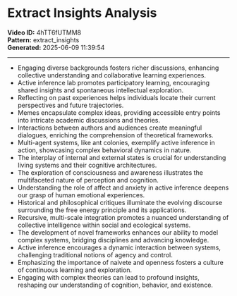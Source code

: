 # Extract Insights Analysis

**Video ID:** 4hTT6fUTMM8  
**Pattern:** extract_insights  
**Generated:** 2025-06-09 11:39:54  

---

- Engaging diverse backgrounds fosters richer discussions, enhancing collective understanding and collaborative learning experiences.
- Active inference lab promotes participatory learning, encouraging shared insights and spontaneous intellectual exploration.
- Reflecting on past experiences helps individuals locate their current perspectives and future trajectories.
- Memes encapsulate complex ideas, providing accessible entry points into intricate academic discussions and theories.
- Interactions between authors and audiences create meaningful dialogues, enriching the comprehension of theoretical frameworks.
- Multi-agent systems, like ant colonies, exemplify active inference in action, showcasing complex behavioral dynamics in nature.
- The interplay of internal and external states is crucial for understanding living systems and their cognitive architectures.
- The exploration of consciousness and awareness illustrates the multifaceted nature of perception and cognition.
- Understanding the role of affect and anxiety in active inference deepens our grasp of human emotional experiences.
- Historical and philosophical critiques illuminate the evolving discourse surrounding the free energy principle and its applications.
- Recursive, multi-scale integration promotes a nuanced understanding of collective intelligence within social and ecological systems.
- The development of novel frameworks enhances our ability to model complex systems, bridging disciplines and advancing knowledge.
- Active inference encourages a dynamic interaction between systems, challenging traditional notions of agency and control.
- Emphasizing the importance of naivete and openness fosters a culture of continuous learning and exploration.
- Engaging with complex theories can lead to profound insights, reshaping our understanding of cognition, behavior, and existence.